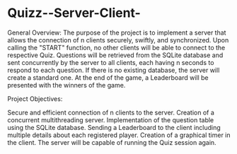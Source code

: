 # Quizz--Server-Client-
  General Overview:
The purpose of the project is to implement a server that allows the connection of n clients securely, swiftly, and synchronized. Upon calling the "START" function, no other clients will be able to connect to the respective Quiz. Questions will be retrieved from the SQLite database and sent concurrently by the server to all clients, each having n seconds to respond to each question. If there is no existing database, the server will create a standard one. At the end of the game, a Leaderboard will be presented with the winners of the game.

Project Objectives:

Secure and efficient connection of n clients to the server.
Creation of a concurrent multithreading server.
Implementation of the question table using the SQLite database.
Sending a Leaderboard to the client including multiple details about each registered player.
Creation of a graphical timer in the client.
The server will be capable of running the Quiz session again.
